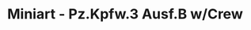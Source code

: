 ---
layout: product
title: "Miniart - Pz.Kpfw.3 Ausf.B w/Crew"
price: "5800" 
desc: "N/A"
img_path: "/assets/img/MI35221.jpg"
brand: "N/A"
available: true
special_offer: false
new: true
soon: false
cat: "010000"
subcat: "010100"
subsubcat: "0N/A"
sifra: "MI35221"
---